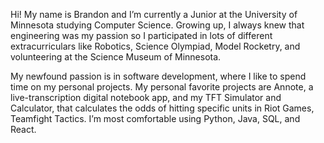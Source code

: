 Hi! My name is Brandon and I’m currently a Junior at the University of Minnesota studying Computer Science. Growing up, I always knew that engineering was my passion so I participated in lots of different extracurriculars like Robotics, Science Olympiad, Model Rocketry, and volunteering at the Science Museum of Minnesota. 

My newfound passion is in software development, where I like to spend time on my personal projects. My personal favorite projects are Annote, a live-transcription digital notebook app, and my TFT Simulator and Calculator, that calculates the odds of hitting specific units in Riot Games, Teamfight Tactics. I’m most comfortable using Python, Java, SQL, and React.

